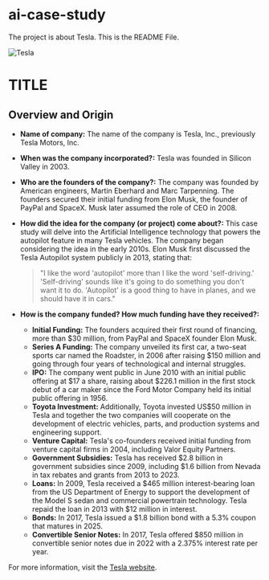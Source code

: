 # ai-case-study
The project is about Tesla.
This is the README File.

![Tesla](https://www.google.com/search?q=cybertruck+professional+photos&sca_esv=3e24a8afe08e43d7&rlz=1C5CHFA_enUS967US973&udm=2&biw=1408&bih=786&sxsrf=ADLYWIIeI96x2CMxeCPh3RzrGvOQ9MENJA%3A1718293074076&ei=UhJrZq-pBMySwbkPsrSnqAQ&ved=0ahUKEwivmrPC9NiGAxVMSTABHTLaCUUQ4dUDCBA&uact=5&oq=cybertruck+professional+photos&gs_lp=Egxnd3Mtd2l6LXNlcnAiHmN5YmVydHJ1Y2sgcHJvZmVzc2lvbmFsIHBob3Rvc0j9PFC7CVjwO3ADeACQAQCYAcQCoAHlEKoBCDIwLjEuMC4xuAEDyAEA-AEBmAIHoAL9BcICBBAjGCfCAhAQABiABBixAxhDGIMBGIoFwgILEAAYgAQYsQMYgwHCAgUQABiABMICCBAAGIAEGLEDwgIEEAAYA8ICChAAGIAEGEMYigXCAgYQABgFGB7CAgYQABgIGB7CAgcQABiABBgYwgIJEAAYgAQYGBgKmAMAiAYBkgcFNi4zLTGgB_ki&sclient=gws-wiz-serp#vhid=PpaYpeILPOJ52M&vssid=mosaic)
# TITLE

## Overview and Origin

* **Name of company:** The name of the company is Tesla, Inc., previously Tesla Motors, Inc.

* **When was the company incorporated?:** Tesla was founded in Silicon Valley in 2003.

* **Who are the founders of the company?:** The company was founded by American engineers, Martin Eberhard and Marc Tarpenning. The founders secured their initial funding from Elon Musk, the founder of PayPal and SpaceX. Musk later assumed the role of CEO in 2008.

* **How did the idea for the company (or project) come about?:** This case study will delve into the Artificial Intelligence technology that powers the autopilot feature in many Tesla vehicles. The company began considering the idea in the early 2010s. Elon Musk first discussed the Tesla Autopilot system publicly in 2013, stating that:

  > "I like the word 'autopilot' more than I like the word 'self-driving.' 'Self-driving' sounds like it's going to do something you don't want it to do. 'Autopilot' is a good thing to have in planes, and we should have it in cars."

* **How is the company funded? How much funding have they received?:**

  - **Initial Funding:** The founders acquired their first round of financing, more than $30 million, from PayPal and SpaceX founder Elon Musk.
  - **Series A Funding:** The company unveiled its first car, a two-seat sports car named the Roadster, in 2006 after raising $150 million and going through four years of technological and internal struggles.
  - **IPO:** The company went public in June 2010 with an initial public offering at $17 a share, raising about $226.1 million in the first stock debut of a car maker since the Ford Motor Company held its initial public offering in 1956.
  - **Toyota Investment:** Additionally, Toyota invested US$50 million in Tesla and together the two companies will cooperate on the development of electric vehicles, parts, and production systems and engineering support.
  - **Venture Capital:** Tesla's co-founders received initial funding from venture capital firms in 2004, including Valor Equity Partners.
  - **Government Subsidies:** Tesla has received $2.8 billion in government subsidies since 2009, including $1.6 billion from Nevada in tax rebates and grants from 2013 to 2023.
  - **Loans:** In 2009, Tesla received a $465 million interest-bearing loan from the US Department of Energy to support the development of the Model S sedan and commercial powertrain technology. Tesla repaid the loan in 2013 with $12 million in interest.
  - **Bonds:** In 2017, Tesla issued a $1.8 billion bond with a 5.3% coupon that matures in 2025.
  - **Convertible Senior Notes:** In 2017, Tesla offered $850 million in convertible senior notes due in 2022 with a 2.375% interest rate per year.

For more information, visit the [Tesla website](https://www.tesla.com).
